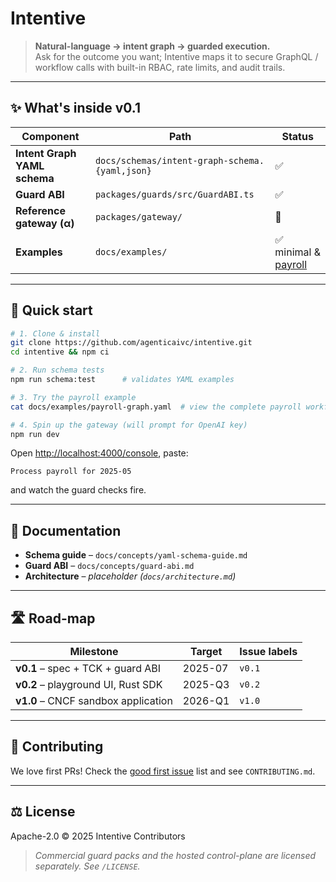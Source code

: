 # Intentive

> **Natural-language → intent graph → guarded execution.**  
> Ask for the outcome you want; Intentive maps it to secure GraphQL / workflow calls with built-in RBAC, rate limits, and audit trails.

---

## ✨ What's inside v0.1
| Component | Path | Status |
|-----------|------|--------|
| **Intent Graph YAML schema** | `docs/schemas/intent-graph-schema.{yaml,json}` | ✅ |
| **Guard ABI** | `packages/guards/src/GuardABI.ts` | ✅ |
| **Reference gateway (α)** | `packages/gateway/` | 🚧 |
| **Examples** | `docs/examples/` | ✅ minimal & [payroll](docs/examples/payroll-graph.yaml) |

---

## 🏃 Quick start

```bash
# 1. Clone & install
git clone https://github.com/agenticaivc/intentive.git
cd intentive && npm ci

# 2. Run schema tests
npm run schema:test      # validates YAML examples

# 3. Try the payroll example
cat docs/examples/payroll-graph.yaml  # view the complete payroll workflow

# 4. Spin up the gateway (will prompt for OpenAI key)
npm run dev
```

Open <http://localhost:4000/console>, paste:

```
Process payroll for 2025-05
```

and watch the guard checks fire.

---

## 📜 Documentation
* **Schema guide** – `docs/concepts/yaml-schema-guide.md`  
* **Guard ABI** – `docs/concepts/guard-abi.md`  
* **Architecture** – _placeholder (`docs/architecture.md`)_

---

## 🛣️ Road-map
| Milestone | Target | Issue labels |
|-----------|--------|--------------|
| **v0.1** – spec + TCK + guard ABI | 2025-07 | `v0.1` |
| **v0.2** – playground UI, Rust SDK | 2025-Q3 | `v0.2` |
| **v1.0** – CNCF sandbox application | 2026-Q1 | `v1.0` |

---

## 🤝 Contributing
We love first PRs!  Check the [good first issue](https://github.com/<org>/intentive/labels/good%20first%20issue) list and see `CONTRIBUTING.md`.

---

## ⚖️ License
Apache-2.0 © 2025 Intentive Contributors

> _Commercial guard packs and the hosted control-plane are licensed separately.  See `/LICENSE`._
